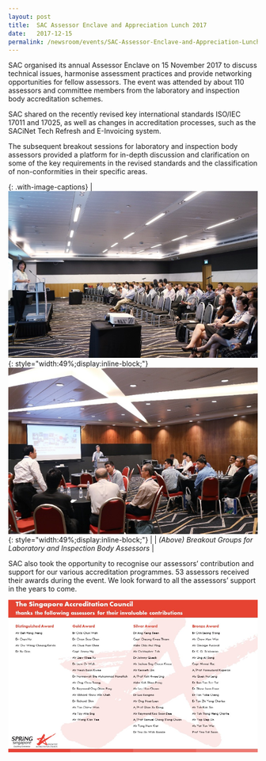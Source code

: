 ```yaml
---
layout: post
title:  SAC Assessor Enclave and Appreciation Lunch 2017
date:   2017-12-15
permalink: /newsroom/events/SAC-Assessor-Enclave-and-Appreciation-Lunch-2017
---
```


SAC organised its annual Assessor Enclave on 15 November 2017 to discuss technical issues, harmonise assessment practices and provide networking opportunities for fellow assessors. The event was attended by about 110 assessors and committee members from the laboratory and inspection body accreditation schemes.

SAC shared on the recently revised key international standards ISO/IEC 17011 and 17025, as well as changes in accreditation processes, such as the SACiNet Tech Refresh and E-Invoicing system.

The subsequent breakout sessions for laboratory and inspection body assessors provided a platform for in-depth discussion and clarification on some of the key requirements in the revised standards and the classification of non-conformities in their specific areas.

{: .with-image-captions}
| ![enclave2017_1](/images/press-release/photos/enclave2017_1.png){: style="width:49%;display:inline-block;"} ![enclave2017_2](/images/press-release/photos/enclave2017_2.png){: style="width:49%;display:inline-block;"} | 
| _(Above) Breakout Groups for Laboratory and Inspection Body Assessors_ |

SAC also took the opportunity to recognise our assessors’ contribution and support for our various accreditation programmes. 53 assessors received their awards during the event. We look forward to all the assessors’ support in the years to come.

![SAC Assessor Awards List_2017](/images/press-release/documents/SAC-Assessor-Awards-List-2017.jpg)

